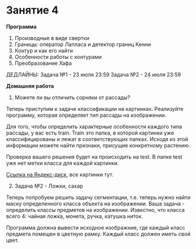 # Занятие 4

**Программа**
1. Производные в виде свертки
2. Границы: оператор Лапласа и детектор границ Кенни
3. Контур и как его найти
4. Особенности работы с контурами
5. Преобразование Хафа

ДЕДЛАЙНЫ:
Задача №1 - 23 июля 23:59
Задача №2 - 24 июля 23:59

**Домашняя работа**
1. Можете ли вы отличить сорняки от рассады?

Теперь приступим к задаче классификации на картинках. Реализуйте программу, которая определяет тип рассады на изображении. 

Для того, чтобы определить характерные особенности каждого типа рассады, у вас есть train. Train это папка, в которой картинки уже классифицированы и лежат в соответствующих папках. Исходя из этой информации можете найти признаки, присущие конкретному растению.

Проверка вашего решения будет на происходить на test. В папке test уже нет метки класса для каждой картинки. 

[Ссылка на Яндекс-диск](https://yadi.sk/d/0Zzp0klXT0iRmA), все картинки тут.

2. Задача №2 - Ложки, сахар

Теперь попробуем решить задачу сегментации, т.е. теперь нужно найти маску определенного класса объекта на изображении. Ваша задача - определить классы предметов на изображении. Известно, что класса всего 4: чайная ложка, монета, ручка, катушка ниток.

Программа должна вывести исходное изображние, где каждый класс предмета помещен в цветную рамку. Каждый класс должен иметь свой цвет.